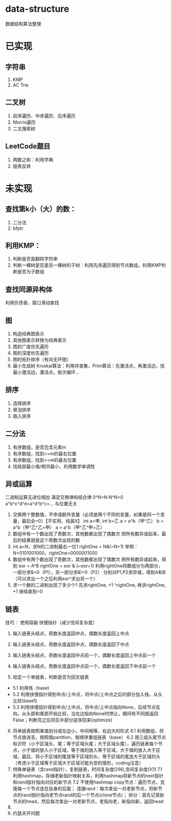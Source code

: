 # data-structure
 数据结构算法整理

# 已实现
## 字符串
1. KMP
2. AC Trie

## 二叉树
1. 前序遍历、中序遍历、后序遍历
2. Morris遍历
3. 二叉搜索树

## LeetCode题目
1. 两数之和：利用字典
2. 链表反转


# 未实现
## 查找第k小（大）的数：
1. 二分法
2. bfptr
## 利用KMP：
1. 判断是否是翻转字符串
2. 判断一棵树是否是另一棵树的子树：利用先序遍历得到节点数组，利用KMP判断是否为子数组
## 查找同源异构体
利用负债表，窗口滑动查找
## 图
1. 构造经典图表示
2. 其他图表示转换为经典表示
3. 图的广度优先遍历
4. 图的深度优先遍历
5. 图的拓扑排序（有向无环图）
6. 最小生成树   Kruskal算法：利用并查集，Prim算法：先激活点，再激活边，找最小激活边，激活点，依次循环...
## 排序
1. 选择排序
2. 冒泡排序
3. 插入排序
## 二分法
1. 有序数组，是否包含元素m
2. 有序数组，找到<=m的最右位置
3. 有序数组，找到>=m的最左位置
4. 找局部最小值/相邻最小，利用数学单调性
## 异或运算
二进制运算无进位相加
满足交换律和结合律
0^N=N
N^N=0
a^b^c^d^e=a^d^b^c=... 与位置无关
1. 交换两个整数值，不申请额外变量（必须是两个不同的变量，如果是同一个变量，最后会=0）【不实用，纯装X】
    int a=甲, int b=乙
    a = a^b（甲^乙）
    b = a^b（甲^乙^乙=甲）
    a = a^b（甲^乙^甲=乙）
2. 数组中有一个数出现了奇数次，其他数都出现了偶数次
    把所有数异或起来，最后的结果就是这个奇数次出现的数
3. int a=N，求N的二进制最右一位1
    rightOne = N&(~N+1)
    举例：N=0101001000，rightOne=0000001000
4. 数组中有两个数出现了奇数次，其他数都出现了偶数次
    把所有数异或起来，得到
    eor = A^B
    rightOne = eor & (~eor+1)
    利用rightOne将数组分为两部分，一部分求&=0（P1），另一部分求&!=0（P2）
    分别对P1,P2求异或，得到A和B（可以求出一个之后利用eor^求出另一个）
5. 求一个数的二进制出现了多少个1
    先求rightOne, +1
    ^rightOne, 再求rightOne, +1
    继续直到=0

## 链表
技巧：
使用容器
快慢指针（减少空间复杂度）
1. 输入链表头结点，奇数长度返回中点，偶数长度返回上中点

2. 输入链表头结点，奇数长度返回中点，偶数长度返回下中点

3. 输入链表头结点，奇数长度返回中点前一个，偶数长度返回上中点前一个

4. 输入链表头结点，奇数长度返回中点前一个，偶数长度返回下中点前一个

5. 给定一个单链表，判断是否为回文链表
- 5.1 利用栈（base)
- 5.2 利用快慢指针得到中点/上中点，将中点/上中点之后的部分加入栈，从头比较(base1)
- 5.3 利用快慢指针得到中点/上中点，将中点/上中点指向None，后续节点反向，从头部和尾部开始比较，当左边指向None时停止，期间有不同就返回False；判断完之后将后半部分逆序回来(optimize)

6. 将单链表按照某值划分成左边小，中间相等，右边大的形式
6.1 利用数组，将节点放进去，按照值partition，按顺序重组链表（base）
6.2 用三组头尾节点标识符（小于区域头、尾；等于区域头尾；大于区域头尾），遍历链表每个节点，小于值的放入小于区域，等于值的放入等于区域，大于值的放入大于区域，最后，将小于区域的尾连等于区域的头，等于区域的尾连大于区域的头（考虑小于区域等于区域大于区域可能为空的情形，coding注意）
7. 特殊单链表（含rand指针），复制链表，时间复杂度O(N),空间复杂度O(1)
7.1 利用hashmap，存储老新指针映射关系，利用hashmap将新节点的next指针和rand指针指向对应的新节点
7.2 不使用hashmap
copy节点：遍历节点，克隆每一个节点连在自身的后面；
连接rand：每次拿出一对老新节点，将新节点的rand指针指向老节点rand的后一个节点(clone节点)；
拆分：首先记录新节点的head，然后每次拿出一对老新节点，老指向老，新指向新，返回head
8. 
9. 约瑟夫环问题



